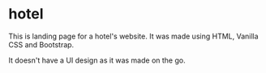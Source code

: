 # hotel

This is landing page for a hotel's website. It was made using HTML, Vanilla CSS and Bootstrap. 

It doesn't have a UI design as it was made on the go.
